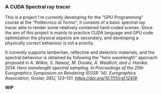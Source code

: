 ### A CUDA Spectral ray tracer

This is a project I'm currently developing for the "GPU Programming" course at the "Politecnico di Torino", it consists of a basic spectral ray tracer able to render some relatively contained hard-coded scenes.
Since the aim of this project is mainly to practice CUDA language and GPU code optimization the physical aspects are secondary, and developing a physically correct behaviour is not a priority.

It currently supports lambertian, reflective and dielectric materials, and the spectral behaviour is obtained by following the "hero wavelength" approach proposed in *A. Wilkie, S. Nawaz, M. Droske, A. Weidlich, and J. Hanika. 2014. Hero wavelength spectral sampling. In Proceedings of the 25th Eurographics Symposium on Rendering (EGSR '14). Eurographics Association, Goslar, DEU, 123–131. https://doi.org/10.1111/cgf.12419*

__WIP__
